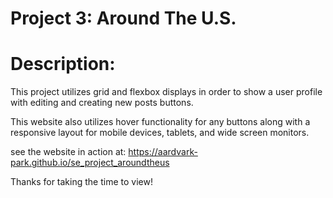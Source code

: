 # Project 3: Around The U.S.

# Description:

This project utilizes grid and flexbox displays in order to show a user profile with editing and creating new posts buttons.

This website also utilizes hover functionality for any buttons along with a responsive layout for mobile devices, tablets, and wide screen monitors.

see the website in action at:
https://aardvark-park.github.io/se_project_aroundtheus

Thanks for taking the time to view!

